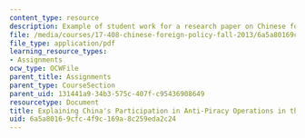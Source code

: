 ```yaml
---
content_type: resource
description: Example of student work for a research paper on Chinese foreign policy.
file: /media/courses/17-408-chinese-foreign-policy-fall-2013/6a5a80169cfc4f9c169a8c259eda2c24_MIT17_408F13_ExplinigChina.pdf
file_type: application/pdf
learning_resource_types:
- Assignments
ocw_type: OCWFile
parent_title: Assignments
parent_type: CourseSection
parent_uid: 131441a9-34b3-575c-407f-c95436908649
resourcetype: Document
title: Explaining China's Participation in Anti-Piracy Operations in the Gulf of Aden
uid: 6a5a8016-9cfc-4f9c-169a-8c259eda2c24
---
```

